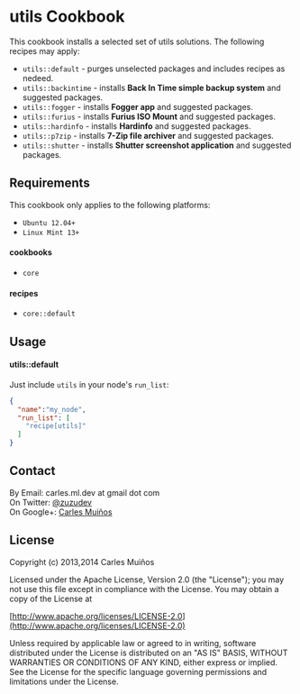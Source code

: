 # utils Cookbook

This cookbook installs a selected set of utils solutions.
The following recipes may apply:

- `utils::default`    - purges unselected packages and includes recipes as nedeed.
- `utils::backintime` - installs __Back In Time simple backup system__ and suggested packages.
- `utils::fogger`     - installs __Fogger app__ and suggested packages.
- `utils::furius`     - installs __Furius ISO Mount__ and suggested packages.
- `utils::hardinfo`   - installs __Hardinfo__ and suggested packages.
- `utils::p7zip`      - installs __7-Zip file archiver__ and suggested packages.
- `utils::shutter`    - installs __Shutter screenshot application__ and suggested packages.


## Requirements

This cookbook only applies to the following platforms:  
- `Ubuntu 12.04+`
- `Linux Mint 13+`

#### cookbooks
- `core`

#### recipes
- `core::default`


## Usage

#### utils::default
Just include `utils` in your node's `run_list`:

```json
{
  "name":"my_node",
  "run_list": [
    "recipe[utils]"
  ]
}
```


## Contact

By Email:   carles.ml.dev at gmail dot com  
On Twitter: [@zuzudev](https://twitter.com/zuzudev)  
On Google+: [Carles Muiños](https://plus.google.com/109480759201585988691)


## License

Copyright (c) 2013,2014 Carles Muiños

Licensed under the Apache License, Version 2.0 (the "License");
you may not use this file except in compliance with the License.
You may obtain a copy of the License at

[http://www.apache.org/licenses/LICENSE-2.0](http://www.apache.org/licenses/LICENSE-2.0)

Unless required by applicable law or agreed to in writing, software
distributed under the License is distributed on an "AS IS" BASIS,
WITHOUT WARRANTIES OR CONDITIONS OF ANY KIND, either express or implied.
See the License for the specific language governing permissions and
limitations under the License.

